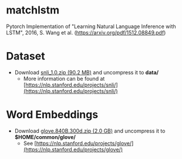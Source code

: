 # matchlstm
Pytorch Implementation of "Learning Natural Language Inference with LSTM", 2016, S. Wang et al. (https://arxiv.org/pdf/1512.08849.pdf)

# Dataset
* Download [snli_1.0.zip (90.2 MB)](https://nlp.stanford.edu/projects/snli/snli_1.0.zip) and uncompress it to __data/__
    * More information can be found at [https://nlp.stanford.edu/projects/snli/](https://nlp.stanford.edu/projects/snli/)

# Word Embeddings
* Download [glove.840B.300d.zip (2.0 GB)](http://nlp.stanford.edu/data/glove.840B.300d.zip) and uncompress it to __$HOME/common/glove/__
    * See [https://nlp.stanford.edu/projects/glove/](https://nlp.stanford.edu/projects/glove/)
 